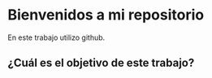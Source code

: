 # Bienvenidos a mi repositorio

En este trabajo utilizo github.

## ¿Cuál es el objetivo de este trabajo?


